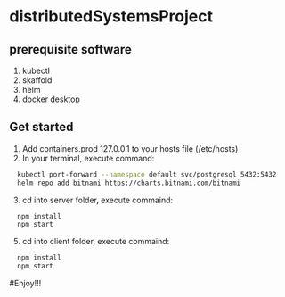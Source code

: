 # distributedSystemsProject

## prerequisite software

1. kubectl
2. skaffold
3. helm
4. docker desktop

## Get started
1. Add containers.prod 127.0.0.1 to your hosts file (/etc/hosts)
2. In your terminal, execute command: 
```zsh 
  kubectl port-forward --namespace default svc/postgresql 5432:5432  
  helm repo add bitnami https://charts.bitnami.com/bitnami
```
3. cd into server folder, execute commaind:
```zsh
  npm install
  npm start
```
5. cd into client folder, execute commaind:
```zsh
  npm install
  npm start
```

#Enjoy!!!
